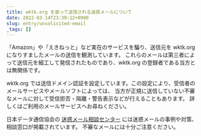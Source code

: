 ```yaml
---
title: wktk.org を装って送信される迷惑メールについて
date: 2022-03-14T23:39:12+0900
slug: entry/unsolicited-email
_tags: []
---
```


「Amazon」や「えきねっと」など実在のサービスを騙り、送信元を wktk.org になりすましたメールの送信を観測しています。
これらのメールは第三者によって送信元を細工して発信されたものであり、wktk.org の登録者である当方とは無関係です。

wktk.org では送信ドメイン認証を設定しています。この設定により、受信者のメールサービスやメールソフトによっては、
当方が正規に送信していない不審なメールに対して受信拒否・隔離・警告表示などが行えることもあります。
詳しくはご利用のメールサービスへお尋ねください。

日本データ通信協会の [迷惑メール相談センター] には迷惑メールの事例や対策、相談窓口が掲載されています。
不審なメールには十分ご注意ください。

[迷惑メール相談センター]: https://www.dekyo.or.jp/soudan/index.html
